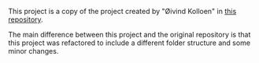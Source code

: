 This project is a copy of the project created by "Øivind Kolloen" in [this repository](https://bitbucket.org/okolloen/imt2291-lecture-notes-2019/src/master/polymer2019/videoVTT/).

The main difference between this project and the original repository is that this project was refactored to include a different folder structure and some minor changes.